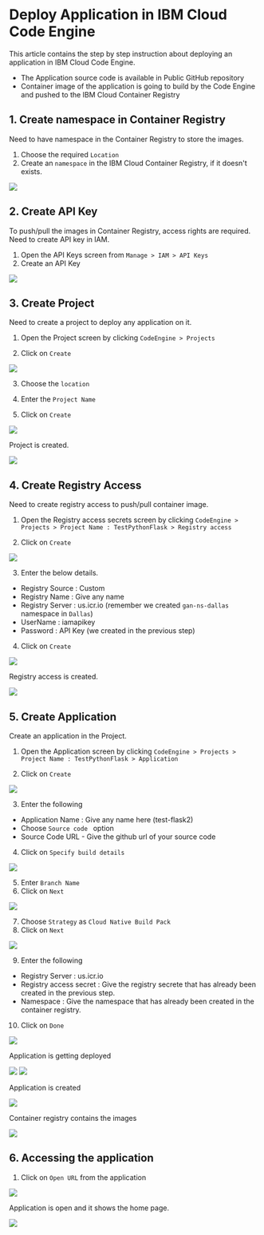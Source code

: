 # Deploy Application in IBM Cloud Code Engine

This article contains the step by step instruction about deploying an application in IBM Cloud Code Engine.

- The Application source code is available in Public GitHub repository
- Container image of the application is going to build by the Code Engine and pushed to the IBM Cloud Container Registry

## 1. Create namespace in Container Registry

Need to have namespace in the Container Registry to store the images.

1. Choose the required `Location`
2. Create an `namespace` in the IBM Cloud Container Registry, if it doesn't exists.

<img src="images/001-container-registry.png">

## 2. Create API Key

To push/pull the images in Container Registry, access rights are required. Need to create API key in IAM.

1. Open the API Keys screen from `Manage > IAM > API Keys `
2. Create an API Key

<img src="images/010-api-key.png">

## 3. Create Project

Need to create a project to deploy any application on it. 

1. Open the Project screen by clicking  `CodeEngine > Projects`

2. Click on `Create`

<img src="images/020-project-1.png">

3. Choose the `location`

4. Enter the `Project Name`

5. Click on `Create`

<img src="images/020-project-2.png">

Project is created.

<img src="images/020-project-3.png">


## 4. Create Registry Access

Need to create registry access to push/pull container image. 

1. Open the Registry access secrets screen by clicking  `CodeEngine > Projects > Project Name : TestPythonFlask > Registry access `

2. Click on `Create`

<img src="images/030-registry-access-1.png">

3. Enter the below details.

- Registry Source : Custom
- Registry Name : Give any name
- Registry Server : us.icr.io   (remember we created `gan-ns-dallas` namespace in `Dallas`)
- UserName : iamapikey
- Password : API Key (we created in the previous step)

4. Click on `Create`

<img src="images/030-registry-access-2.png">

Registry access is created.

<img src="images/030-registry-access-3.png">


## 5. Create Application

Create an application in the Project.

1. Open the Application screen by clicking  `CodeEngine > Projects > Project Name : TestPythonFlask > Application `

2. Click on `Create`

<img src="images/040-app-1.png">

3. Enter the following

- Application Name : Give any name here (test-flask2)
- Choose  `Source code ` option
- Source Code URL - Give the github url of your source code

4. Click on `Specify build details`

<img src="images/040-app-2.png">


5. Enter `Branch Name`
6. Click on `Next`

<img src="images/040-app-3.png">

7. Choose `Strategy` as `Cloud Native Build Pack`
8. Click on `Next`

<img src="images/040-app-4.png">

9. Enter the following

- Registry Server : us.icr.io
- Registry access secret : Give the registry secrete that has already been created in the previous step.
- Namespace : Give the namespace that has already been created in the container registry.

10. Click on `Done`

<img src="images/040-app-5.png">

Application is getting deployed

<img src="images/040-app-6.png">

<img src="images/040-app-7.png">

Application is created

<img src="images/040-app-8.png">

Container registry contains the images

<img src="images/002-container-registry-2.png">


## 6. Accessing the application

1. Click on `Open URL` from the application

<img src="images/040-app-8.png">

Application is open and it shows the home page.

<img src="images/040-app-9.png">

